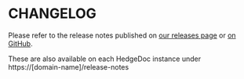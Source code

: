 <!--
SPDX-FileCopyrightText: 2021 The HedgeDoc developers (see AUTHORS file)

SPDX-License-Identifier: CC-BY-SA-4.0
-->

# CHANGELOG

Please refer to the release notes published on
[our releases page](https://hedgedoc.org/releases/) or [on GitHub](https://github.com/hedgedoc/hedgedoc/releases).

These are also available on each HedgeDoc instance under
https://[domain-name]/release-notes
